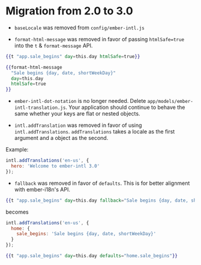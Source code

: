 # Migration from 2.0 to 3.0

- `baseLocale` was removed from `config/ember-intl.js`

- `format-html-message` was removed in favor of passing `htmlSafe=true` into the `t` & `format-message` API.

```hbs
{{t "app.sale_begins" day=this.day htmlSafe=true}}

{{format-html-message
  "Sale begins {day, date, shortWeekDay}"
  day=this.day
  htmlSafe=true
}}
```

- `ember-intl-dot-notation` is no longer needed. Delete `app/models/ember-intl-translation.js`. Your application should continue to behave the same whether your keys are flat or nested objects.

- `intl.addTranslation` was removed in favor of using `intl.addTranslations`. `addTranslations` takes a locale as the first argument and a object as the second.

Example:

```js
intl.addTranslations('en-us', {
  hero: 'Welcome to ember-intl 3.0'
});
```

- `fallback` was removed in favor of `defaults`. This is for better alignment with ember-i18n's API.

```hbs
{{t "app.sale_begins" day=this.day fallback="Sale begins {day, date, shortWeekDay}"}}
```

becomes

```js
intl.addTranslations('en-us', {
  home: {
    sale_begins: 'Sale begins {day, date, shortWeekDay}'
  }
});
```

```hbs
{{t "app.sale_begins" day=this.day defaults="home.sale_begins"}}
```